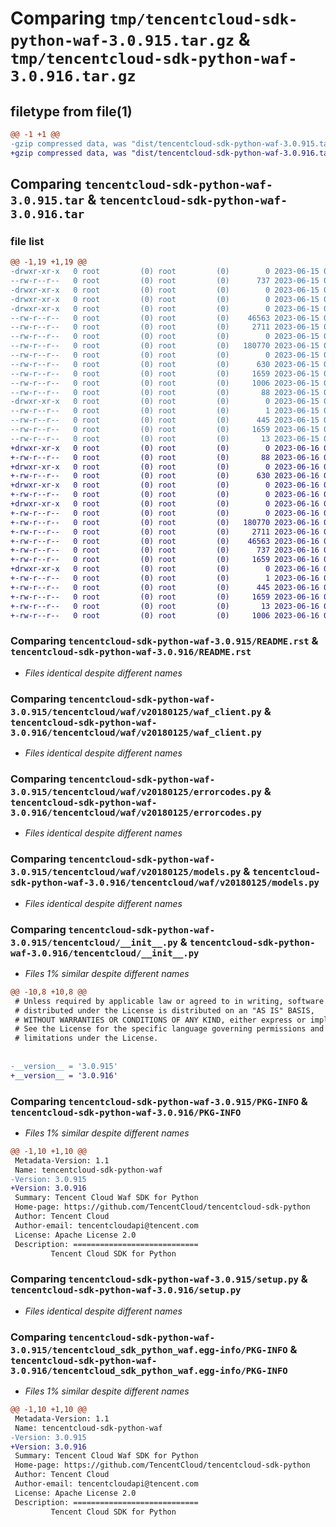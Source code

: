 # Comparing `tmp/tencentcloud-sdk-python-waf-3.0.915.tar.gz` & `tmp/tencentcloud-sdk-python-waf-3.0.916.tar.gz`

## filetype from file(1)

```diff
@@ -1 +1 @@
-gzip compressed data, was "dist/tencentcloud-sdk-python-waf-3.0.915.tar", last modified: Thu Jun 15 00:37:50 2023, max compression
+gzip compressed data, was "dist/tencentcloud-sdk-python-waf-3.0.916.tar", last modified: Fri Jun 16 00:45:34 2023, max compression
```

## Comparing `tencentcloud-sdk-python-waf-3.0.915.tar` & `tencentcloud-sdk-python-waf-3.0.916.tar`

### file list

```diff
@@ -1,19 +1,19 @@
-drwxr-xr-x   0 root         (0) root         (0)        0 2023-06-15 00:37:50.000000 tencentcloud-sdk-python-waf-3.0.915/
--rw-r--r--   0 root         (0) root         (0)      737 2023-06-15 00:37:50.000000 tencentcloud-sdk-python-waf-3.0.915/README.rst
-drwxr-xr-x   0 root         (0) root         (0)        0 2023-06-15 00:37:50.000000 tencentcloud-sdk-python-waf-3.0.915/tencentcloud/
-drwxr-xr-x   0 root         (0) root         (0)        0 2023-06-15 00:37:50.000000 tencentcloud-sdk-python-waf-3.0.915/tencentcloud/waf/
-drwxr-xr-x   0 root         (0) root         (0)        0 2023-06-15 00:37:50.000000 tencentcloud-sdk-python-waf-3.0.915/tencentcloud/waf/v20180125/
--rw-r--r--   0 root         (0) root         (0)    46563 2023-06-15 00:37:50.000000 tencentcloud-sdk-python-waf-3.0.915/tencentcloud/waf/v20180125/waf_client.py
--rw-r--r--   0 root         (0) root         (0)     2711 2023-06-15 00:37:50.000000 tencentcloud-sdk-python-waf-3.0.915/tencentcloud/waf/v20180125/errorcodes.py
--rw-r--r--   0 root         (0) root         (0)        0 2023-06-15 00:37:50.000000 tencentcloud-sdk-python-waf-3.0.915/tencentcloud/waf/v20180125/__init__.py
--rw-r--r--   0 root         (0) root         (0)   180770 2023-06-15 00:37:50.000000 tencentcloud-sdk-python-waf-3.0.915/tencentcloud/waf/v20180125/models.py
--rw-r--r--   0 root         (0) root         (0)        0 2023-06-15 00:37:50.000000 tencentcloud-sdk-python-waf-3.0.915/tencentcloud/waf/__init__.py
--rw-r--r--   0 root         (0) root         (0)      630 2023-06-15 00:37:50.000000 tencentcloud-sdk-python-waf-3.0.915/tencentcloud/__init__.py
--rw-r--r--   0 root         (0) root         (0)     1659 2023-06-15 00:37:50.000000 tencentcloud-sdk-python-waf-3.0.915/PKG-INFO
--rw-r--r--   0 root         (0) root         (0)     1006 2023-06-15 00:37:50.000000 tencentcloud-sdk-python-waf-3.0.915/setup.py
--rw-r--r--   0 root         (0) root         (0)       88 2023-06-15 00:37:50.000000 tencentcloud-sdk-python-waf-3.0.915/setup.cfg
-drwxr-xr-x   0 root         (0) root         (0)        0 2023-06-15 00:37:50.000000 tencentcloud-sdk-python-waf-3.0.915/tencentcloud_sdk_python_waf.egg-info/
--rw-r--r--   0 root         (0) root         (0)        1 2023-06-15 00:37:50.000000 tencentcloud-sdk-python-waf-3.0.915/tencentcloud_sdk_python_waf.egg-info/dependency_links.txt
--rw-r--r--   0 root         (0) root         (0)      445 2023-06-15 00:37:50.000000 tencentcloud-sdk-python-waf-3.0.915/tencentcloud_sdk_python_waf.egg-info/SOURCES.txt
--rw-r--r--   0 root         (0) root         (0)     1659 2023-06-15 00:37:50.000000 tencentcloud-sdk-python-waf-3.0.915/tencentcloud_sdk_python_waf.egg-info/PKG-INFO
--rw-r--r--   0 root         (0) root         (0)       13 2023-06-15 00:37:50.000000 tencentcloud-sdk-python-waf-3.0.915/tencentcloud_sdk_python_waf.egg-info/top_level.txt
+drwxr-xr-x   0 root         (0) root         (0)        0 2023-06-16 00:45:34.000000 tencentcloud-sdk-python-waf-3.0.916/
+-rw-r--r--   0 root         (0) root         (0)       88 2023-06-16 00:45:34.000000 tencentcloud-sdk-python-waf-3.0.916/setup.cfg
+drwxr-xr-x   0 root         (0) root         (0)        0 2023-06-16 00:45:34.000000 tencentcloud-sdk-python-waf-3.0.916/tencentcloud/
+-rw-r--r--   0 root         (0) root         (0)      630 2023-06-16 00:45:33.000000 tencentcloud-sdk-python-waf-3.0.916/tencentcloud/__init__.py
+drwxr-xr-x   0 root         (0) root         (0)        0 2023-06-16 00:45:34.000000 tencentcloud-sdk-python-waf-3.0.916/tencentcloud/waf/
+-rw-r--r--   0 root         (0) root         (0)        0 2023-06-16 00:45:33.000000 tencentcloud-sdk-python-waf-3.0.916/tencentcloud/waf/__init__.py
+drwxr-xr-x   0 root         (0) root         (0)        0 2023-06-16 00:45:34.000000 tencentcloud-sdk-python-waf-3.0.916/tencentcloud/waf/v20180125/
+-rw-r--r--   0 root         (0) root         (0)        0 2023-06-16 00:45:33.000000 tencentcloud-sdk-python-waf-3.0.916/tencentcloud/waf/v20180125/__init__.py
+-rw-r--r--   0 root         (0) root         (0)   180770 2023-06-16 00:45:33.000000 tencentcloud-sdk-python-waf-3.0.916/tencentcloud/waf/v20180125/models.py
+-rw-r--r--   0 root         (0) root         (0)     2711 2023-06-16 00:45:34.000000 tencentcloud-sdk-python-waf-3.0.916/tencentcloud/waf/v20180125/errorcodes.py
+-rw-r--r--   0 root         (0) root         (0)    46563 2023-06-16 00:45:34.000000 tencentcloud-sdk-python-waf-3.0.916/tencentcloud/waf/v20180125/waf_client.py
+-rw-r--r--   0 root         (0) root         (0)      737 2023-06-16 00:45:33.000000 tencentcloud-sdk-python-waf-3.0.916/README.rst
+-rw-r--r--   0 root         (0) root         (0)     1659 2023-06-16 00:45:34.000000 tencentcloud-sdk-python-waf-3.0.916/PKG-INFO
+drwxr-xr-x   0 root         (0) root         (0)        0 2023-06-16 00:45:34.000000 tencentcloud-sdk-python-waf-3.0.916/tencentcloud_sdk_python_waf.egg-info/
+-rw-r--r--   0 root         (0) root         (0)        1 2023-06-16 00:45:34.000000 tencentcloud-sdk-python-waf-3.0.916/tencentcloud_sdk_python_waf.egg-info/dependency_links.txt
+-rw-r--r--   0 root         (0) root         (0)      445 2023-06-16 00:45:34.000000 tencentcloud-sdk-python-waf-3.0.916/tencentcloud_sdk_python_waf.egg-info/SOURCES.txt
+-rw-r--r--   0 root         (0) root         (0)     1659 2023-06-16 00:45:34.000000 tencentcloud-sdk-python-waf-3.0.916/tencentcloud_sdk_python_waf.egg-info/PKG-INFO
+-rw-r--r--   0 root         (0) root         (0)       13 2023-06-16 00:45:34.000000 tencentcloud-sdk-python-waf-3.0.916/tencentcloud_sdk_python_waf.egg-info/top_level.txt
+-rw-r--r--   0 root         (0) root         (0)     1006 2023-06-16 00:45:33.000000 tencentcloud-sdk-python-waf-3.0.916/setup.py
```

### Comparing `tencentcloud-sdk-python-waf-3.0.915/README.rst` & `tencentcloud-sdk-python-waf-3.0.916/README.rst`

 * *Files identical despite different names*

### Comparing `tencentcloud-sdk-python-waf-3.0.915/tencentcloud/waf/v20180125/waf_client.py` & `tencentcloud-sdk-python-waf-3.0.916/tencentcloud/waf/v20180125/waf_client.py`

 * *Files identical despite different names*

### Comparing `tencentcloud-sdk-python-waf-3.0.915/tencentcloud/waf/v20180125/errorcodes.py` & `tencentcloud-sdk-python-waf-3.0.916/tencentcloud/waf/v20180125/errorcodes.py`

 * *Files identical despite different names*

### Comparing `tencentcloud-sdk-python-waf-3.0.915/tencentcloud/waf/v20180125/models.py` & `tencentcloud-sdk-python-waf-3.0.916/tencentcloud/waf/v20180125/models.py`

 * *Files identical despite different names*

### Comparing `tencentcloud-sdk-python-waf-3.0.915/tencentcloud/__init__.py` & `tencentcloud-sdk-python-waf-3.0.916/tencentcloud/__init__.py`

 * *Files 1% similar despite different names*

```diff
@@ -10,8 +10,8 @@
 # Unless required by applicable law or agreed to in writing, software
 # distributed under the License is distributed on an "AS IS" BASIS,
 # WITHOUT WARRANTIES OR CONDITIONS OF ANY KIND, either express or implied.
 # See the License for the specific language governing permissions and
 # limitations under the License.
 
 
-__version__ = '3.0.915'
+__version__ = '3.0.916'
```

### Comparing `tencentcloud-sdk-python-waf-3.0.915/PKG-INFO` & `tencentcloud-sdk-python-waf-3.0.916/PKG-INFO`

 * *Files 1% similar despite different names*

```diff
@@ -1,10 +1,10 @@
 Metadata-Version: 1.1
 Name: tencentcloud-sdk-python-waf
-Version: 3.0.915
+Version: 3.0.916
 Summary: Tencent Cloud Waf SDK for Python
 Home-page: https://github.com/TencentCloud/tencentcloud-sdk-python
 Author: Tencent Cloud
 Author-email: tencentcloudapi@tencent.com
 License: Apache License 2.0
 Description: ============================
         Tencent Cloud SDK for Python
```

### Comparing `tencentcloud-sdk-python-waf-3.0.915/setup.py` & `tencentcloud-sdk-python-waf-3.0.916/setup.py`

 * *Files identical despite different names*

### Comparing `tencentcloud-sdk-python-waf-3.0.915/tencentcloud_sdk_python_waf.egg-info/PKG-INFO` & `tencentcloud-sdk-python-waf-3.0.916/tencentcloud_sdk_python_waf.egg-info/PKG-INFO`

 * *Files 1% similar despite different names*

```diff
@@ -1,10 +1,10 @@
 Metadata-Version: 1.1
 Name: tencentcloud-sdk-python-waf
-Version: 3.0.915
+Version: 3.0.916
 Summary: Tencent Cloud Waf SDK for Python
 Home-page: https://github.com/TencentCloud/tencentcloud-sdk-python
 Author: Tencent Cloud
 Author-email: tencentcloudapi@tencent.com
 License: Apache License 2.0
 Description: ============================
         Tencent Cloud SDK for Python
```

